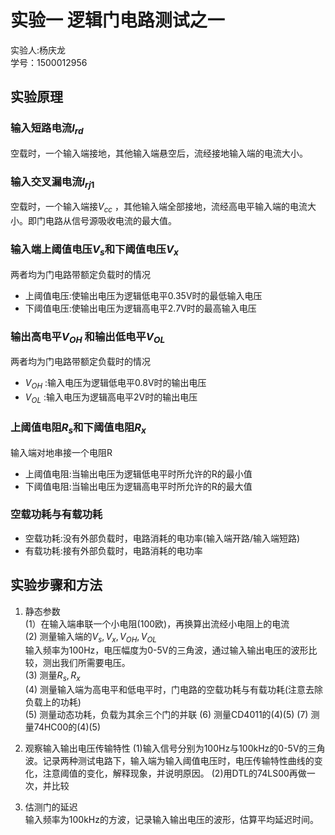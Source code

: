 <link rel="stylesheet" href="report.css">

# 实验一 逻辑门电路测试之一
<div class="name"> 实验人:杨庆龙<br/>学号：1500012956</div>

## 实验原理
### 输入短路电流$I_{rd}$
空载时，一个输入端接地，其他输入端悬空后，流经接地输入端的电流大小。
### 输入交叉漏电流$I_{rj1}$
空载时，一个输入端接$V_{cc}$ ，其他输入端全部接地，流经高电平输入端的电流大小。即门电路从信号源吸收电流的最大值。
### 输入端上阈值电压$V_s$和下阈值电压$V_x$
两者均为门电路带额定负载时的情况
* 上阈值电压:使输出电压为逻辑低电平0.35V时的最低输入电压
* 下阈值电压:使输出电压为逻辑高电平2.7V时的最高输入电压
### 输出高电平$V_{OH}$ 和输出低电平$V_{OL}$
两者均为门电路带额定负载时的情况
* $V_{OH}$ :输入电压为逻辑低电平0.8V时的输出电压
* $V_{OL}$ :输入电压为逻辑高电平2V时的输出电压
### 上阈值电阻$R_s$和下阈值电阻$R_x$
输入端对地串接一个电阻R
* 上阈值电阻:当输出电压为逻辑低电平时所允许的R的最小值
* 下阈值电阻:当输出电压为逻辑高电平时所允许的R的最大值
### 空载功耗与有载功耗
* 空载功耗:没有外部负载时，电路消耗的电功率(输入端开路/输入端短路)
* 有载功耗:接有外部负载时，电路消耗的电功率
## 实验步骤和方法
1. 静态参数<br/>
(1）在输入端串联一个小电阻(100欧)，再换算出流经小电阻上的电流<br/>
(2) 测量输入端的$V_s,V_x,V_{OH},V_{OL}$<br/>
输入频率为100Hz，电压幅度为0-5V的三角波，通过输入输出电压的波形比较，测出我们所需要电压。<br/>
(3) 测量$R_s,R_x$<br/>
(4) 测量输入端为高电平和低电平时，门电路的空载功耗与有载功耗(注意去除负载上的功耗)<br/>
(5) 测量动态功耗，负载为其余三个门的并联
(6) 测量CD4011的(4)(5)
(7) 测量74HC00的(4)(5)

2. 观察输入输出电压传输特性
(1)输入信号分别为100Hz与100kHz的0-5V的三角波。记录两种测试电路下，输入端为输入阈值电压时，电压传输特性曲线的变化，注意阈值的变化，解释现象，并说明原因。
(2)用DTL的74LS00再做一次，并比较

3. 估测门的延迟<br/>
输入频率为100kHz的方波，记录输入输出电压的波形，估算平均延迟时间。
